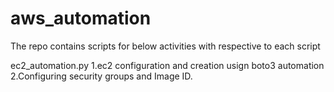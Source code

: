 # aws_automation

The repo contains scripts for below activities with respective to each script 

ec2_automation.py
1.ec2 configuration and creation usign boto3 automation 
2.Configuring security groups and Image ID.
